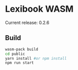 # Lexibook WASM

Current release: 0.2.6

## Build

```bash
wasm-pack build
cd public
yarn install #or npm install
npm run start
```
